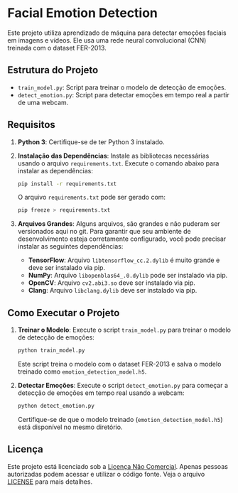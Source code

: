# Facial Emotion Detection

Este projeto utiliza aprendizado de máquina para detectar emoções faciais em imagens e vídeos. Ele usa uma rede neural convolucional (CNN) treinada com o dataset FER-2013.

## Estrutura do Projeto

- `train_model.py`: Script para treinar o modelo de detecção de emoções.
- `detect_emotion.py`: Script para detectar emoções em tempo real a partir de uma webcam.

## Requisitos

1. **Python 3**: Certifique-se de ter Python 3 instalado.

2. **Instalação das Dependências**: Instale as bibliotecas necessárias usando o arquivo `requirements.txt`. Execute o comando abaixo para instalar as dependências:

    ```bash
    pip install -r requirements.txt
    ```

    O arquivo `requirements.txt` pode ser gerado com:

    ```bash
    pip freeze > requirements.txt
    ```

3. **Arquivos Grandes**: Alguns arquivos, são grandes e não puderam ser versionados aqui no git. Para garantir que seu ambiente de desenvolvimento esteja corretamente configurado, você pode precisar instalar as seguintes dependências:

    - **TensorFlow**: Arquivo `libtensorflow_cc.2.dylib` é muito grande e deve ser instalado via pip.
    - **NumPy**: Arquivo `libopenblas64_.0.dylib` pode ser instalado via pip.
    - **OpenCV**: Arquivo `cv2.abi3.so` deve ser instalado via pip.
    - **Clang**: Arquivo `libclang.dylib` deve ser instalado via pip.

## Como Executar o Projeto

1. **Treinar o Modelo**: Execute o script `train_model.py` para treinar o modelo de detecção de emoções:

    ```bash
    python train_model.py
    ```

    Este script treina o modelo com o dataset FER-2013 e salva o modelo treinado como `emotion_detection_model.h5`.

2. **Detectar Emoções**: Execute o script `detect_emotion.py` para começar a detecção de emoções em tempo real usando a webcam:

    ```bash
    python detect_emotion.py
    ```

    Certifique-se de que o modelo treinado (`emotion_detection_model.h5`) está disponível no mesmo diretório.
## Licença

Este projeto está licenciado sob a [Licença Não Comercial](LICENSE). Apenas pessoas autorizadas podem acessar e utilizar o código fonte. Veja o arquivo [LICENSE](LICENSE) para mais detalhes.

